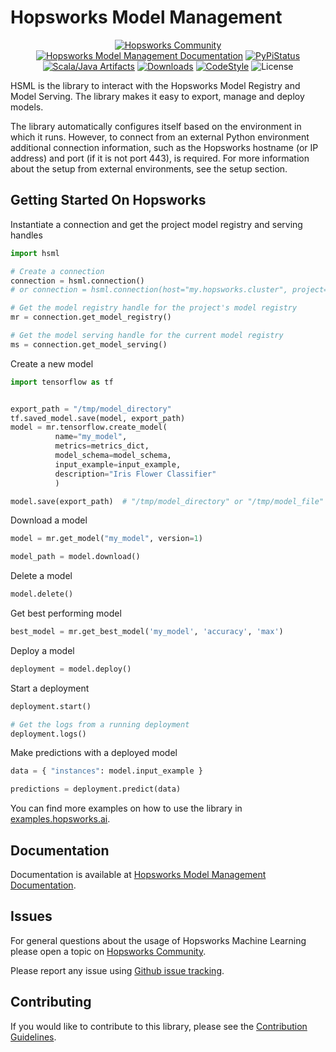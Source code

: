 # Hopsworks Model Management

<p align="center">
  <a href="https://community.hopsworks.ai"><img
    src="https://img.shields.io/discourse/users?label=Hopsworks%20Community&server=https%3A%2F%2Fcommunity.hopsworks.ai"
    alt="Hopsworks Community"
  /></a>
    <a href="https://docs.hopsworks.ai"><img
    src="https://img.shields.io/badge/docs-HSML-orange"
    alt="Hopsworks Model Management Documentation"
  /></a>
  <a href="https://pypi.org/project/hsml/"><img
    src="https://img.shields.io/pypi/v/hsml?color=blue"
    alt="PyPiStatus"
  /></a>
  <a href="https://archiva.hops.works/#artifact/com.logicalclocks/hsml"><img
    src="https://img.shields.io/badge/java-HSML-green"
    alt="Scala/Java Artifacts"
  /></a>
  <a href="https://pepy.tech/project/hsml/month"><img
    src="https://pepy.tech/badge/hsml/month"
    alt="Downloads"
  /></a>
  <a href="https://github.com/psf/black"><img
    src="https://img.shields.io/badge/code%20style-black-000000.svg"
    alt="CodeStyle"
  /></a>
  <a><img
    src="https://img.shields.io/pypi/l/hsml?color=green"
    alt="License"
  /></a>
</p>

HSML is the library to interact with the Hopsworks Model Registry and Model Serving. The library makes it easy to export, manage and deploy models.

The library automatically configures itself based on the environment in which it runs.
However, to connect from an external Python environment additional connection information, such as the Hopsworks hostname (or IP address) and port (if it is not port 443), is required. For more information about the setup from external environments, see the setup section.

## Getting Started On Hopsworks

Instantiate a connection and get the project model registry and serving handles
```python
import hsml

# Create a connection
connection = hsml.connection()
# or connection = hsml.connection(host="my.hopsworks.cluster", project="my_project")

# Get the model registry handle for the project's model registry
mr = connection.get_model_registry()

# Get the model serving handle for the current model registry
ms = connection.get_model_serving()
```

Create a new model
```python
import tensorflow as tf


export_path = "/tmp/model_directory"
tf.saved_model.save(model, export_path)                                    
model = mr.tensorflow.create_model(
          name="my_model",
          metrics=metrics_dict,
          model_schema=model_schema,
          input_example=input_example,
          description="Iris Flower Classifier"
          )

model.save(export_path)  # "/tmp/model_directory" or "/tmp/model_file"
```

Download a model
```python
model = mr.get_model("my_model", version=1)

model_path = model.download()
```

Delete a model
```python
model.delete()
```

Get best performing model
```python
best_model = mr.get_best_model('my_model', 'accuracy', 'max')

```

Deploy a model
```python
deployment = model.deploy()
```

Start a deployment
```python
deployment.start()

# Get the logs from a running deployment
deployment.logs()
```

Make predictions with a deployed model
```python
data = { "instances": model.input_example }

predictions = deployment.predict(data)
```

You can find more examples on how to use the library in [examples.hopsworks.ai](https://examples.hopsworks.ai).

## Documentation

Documentation is available at [Hopsworks Model Management Documentation](https://docs.hopsworks.ai/).

## Issues

For general questions about the usage of Hopsworks Machine Learning please open a topic on [Hopsworks Community](https://community.hopsworks.ai/).

Please report any issue using [Github issue tracking](https://github.com/logicalclocks/machine-learning-api/issues).


## Contributing

If you would like to contribute to this library, please see the [Contribution Guidelines](CONTRIBUTING.md).
